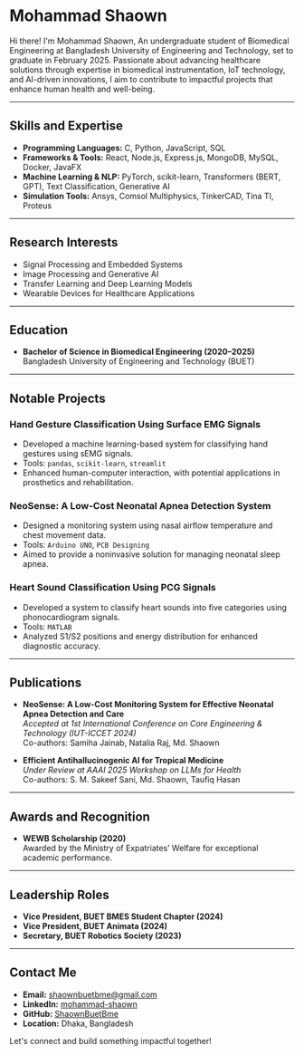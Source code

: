# Mohammad Shaown

 Hi there! I'm Mohammad Shaown, An undergraduate student of Biomedical Engineering at Bangladesh University of Engineering and Technology, set to graduate in February 2025. Passionate about advancing healthcare solutions through expertise in biomedical instrumentation, IoT technology, and AI-driven innovations, I aim to contribute to impactful projects that enhance human health and well-being.

---

##  Skills and Expertise

- **Programming Languages:** C, Python, JavaScript, SQL
- **Frameworks & Tools:** React, Node.js, Express.js, MongoDB, MySQL, Docker, JavaFX
- **Machine Learning & NLP:** PyTorch, scikit-learn, Transformers (BERT, GPT), Text Classification, Generative AI
- **Simulation Tools:** Ansys, Comsol Multiphysics, TinkerCAD, Tina TI, Proteus

---

##  Research Interests

- Signal Processing and Embedded Systems
- Image Processing and Generative AI
- Transfer Learning and Deep Learning Models
- Wearable Devices for Healthcare Applications

---

##  Education

- **Bachelor of Science in Biomedical Engineering (2020–2025)**  
  Bangladesh University of Engineering and Technology (BUET)  


---

##  Notable Projects

### **Hand Gesture Classification Using Surface EMG Signals**
- Developed a machine learning-based system for classifying hand gestures using sEMG signals.
- Tools: `pandas`, `scikit-learn`, `streamlit`
- Enhanced human-computer interaction, with potential applications in prosthetics and rehabilitation.

### **NeoSense: A Low-Cost Neonatal Apnea Detection System**
- Designed a monitoring system using nasal airflow temperature and chest movement data.
- Tools: `Arduino UNO`, `PCB Designing`
- Aimed to provide a noninvasive solution for managing neonatal sleep apnea.

### **Heart Sound Classification Using PCG Signals**
- Developed a system to classify heart sounds into five categories using phonocardiogram signals.
- Tools: `MATLAB`
- Analyzed S1/S2 positions and energy distribution for enhanced diagnostic accuracy.

---

##  Publications

- **NeoSense: A Low-Cost Monitoring System for Effective Neonatal Apnea Detection and Care**  
  *Accepted at 1st International Conference on Core Engineering & Technology (IUT-ICCET 2024)*  
  Co-authors: Samiha Jainab, Natalia Raj, Md. Shaown  

- **Efficient Antihallucinogenic AI for Tropical Medicine**  
  *Under Review at AAAI 2025 Workshop on LLMs for Health*  
  Co-authors: S. M. Sakeef Sani, Md. Shaown, Taufiq Hasan  

---

##  Awards and Recognition

- **WEWB Scholarship (2020)**  
  Awarded by the Ministry of Expatriates’ Welfare for exceptional academic performance.  

---

##  Leadership Roles

- **Vice President, BUET BMES Student Chapter (2024)**  
- **Vice President, BUET Animata (2024)**  
- **Secretary, BUET Robotics Society (2023)**  

---

##  Contact Me

- **Email:** [shaownbuetbme@gmail.com](mailto:shaownbuetbme@gmail.com)  
- **LinkedIn:** [mohammad-shaown](https://www.linkedin.com/in/mohammad-shaown-1b8125302/)  
- **GitHub:** [ShaownBuetBme](https://github.com/ShaownBuetBme)  
- **Location:** Dhaka, Bangladesh  

Let's connect and build something impactful together!
